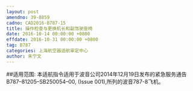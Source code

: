 ```yaml
---
layout: post
amendno: 39-8859
cadno: CAD2016-B787-15
title: 操作检查与更换机长和副驾驶座椅
date: 2016-10-14 00:00:00 +0800
effdate: 2016-10-31 00:00:00 +0800
tag: B787
categories: 上海航空器适航审定中心
author: 朱宁文
---
```


##适用范围:
本适航指令适用于波音公司2014年12月19日发布的紧急服务通告B787–81205–SB250054–00, (Issue 001),所列的波音787-8飞机。

